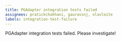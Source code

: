 ```yaml
---
title: PGAdapter integration tests failed
assignees: pratickchokhani, gauravsnj, olavloite
labels: integration-test-failure
---
```

PGAdapter integration tests failed. Please investigate!
